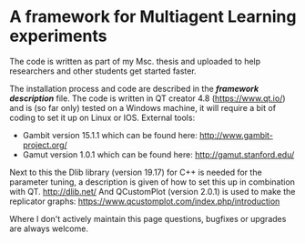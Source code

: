 A framework for Multiagent Learning experiments 
============= 
The code is written as part of my Msc. thesis  and uploaded to help researchers and other students get started faster. 

The installation process and code are described in the ___framework description___ file. The code is written in QT creator 4.8 (https://www.qt.io/) and is (so far only) tested on a Windows machine, it will require a bit of coding to set it up on Linux or IOS. 
External tools:
*	Gambit version 15.1.1 which can be found here: http://www.gambit-project.org/ 
*	Gamut  version 1.0.1 which can be found here:  http://gamut.stanford.edu/

Next to this the Dlib library (version 19.17) for C++ is needed for the parameter tuning, a description is given of how to set this up in combination with QT. http://dlib.net/ 
And QCustomPlot (version 2.0.1) is used to make the replicator graphs: https://www.qcustomplot.com/index.php/introduction 

Where I don't actively maintain this page questions, bugfixes or upgrades are always welcome. 
